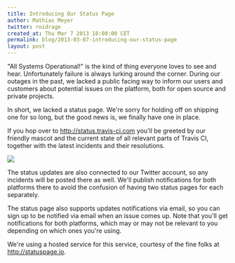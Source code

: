 ```yaml
---
title: Introducing Our Status Page
author: Mathias Meyer
twitter: roidrage
created_at: Thu Mar 7 2013 18:00:00 CET
permalink: blog/2013-03-07-introducing-our-status-page
layout: post
---
```

"All Systems Operational!" is the kind of thing everyone loves to see and hear.
Unfortunately failure is always lurking around the corner. During our outages in
the past, we lacked a public facing way to inform our users and customers about
potential issues on the platform, both for open source and private projects.

In short, we lacked a status page. We're sorry for holding off on shipping one
for so long, but the good news is, we finally have one in place.

If you hop over to <http://status.travis-ci.com> you'll be greeted by our
friendly mascot and the current state of all relevant parts of Travis CI,
together with the latest incidents and their resolutions.

![](https://f.cloud.github.com/assets/2208/232754/e63e7312-873f-11e2-8e6c-558f62ea413c.png)

The status updates are also connected to our Twitter account, so any incidents
will be posted there as well. We'll publish notifications for both platforms
there to avoid the confusion of having two status pages for each separately.

The status page also supports updates notifications via email, so you can sign
up to be notified via email when an issue comes up. Note that you'll get
notifications for both platforms, which may or may not be relevant to you
depending on which ones you're using.

We're using a hosted service for this service, courtesy of the fine folks at
<http://statuspage.io>.
